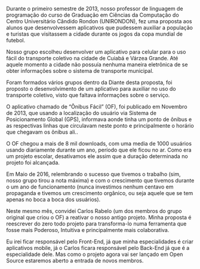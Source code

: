 Durante o primeiro semestre de 2013, nosso professor de linguagem de programação do curso de Graduação em Ciências da Computação do Centro Universitário Cândido Rondon (UNIRONDON), fez uma proposta aos alunos que desenvolvessem aplicativos que pudessem auxiliar a população e turistas que visitassem a cidade durante os jogos da copa mundial de futebol.

Nosso grupo escolheu desenvolver um aplicativo para celular para o uso fácil do transporte coletivo na cidade de Cuiabá e Várzea Grande. Até aquele momento a cidade não possuía nenhuma maneira eletrônica de se obter informações sobre o sistema de transporte municipal.

Foram formados vários grupos dentro da Diante desta proposta, foi proposto o desenvolvimento de um aplicativo para auxiliar no uso do transporte coletivo, visto que faltava informações sobre o serviço.

O aplicativo chamado de “Ônibus Fácil” (OF), foi publicado em Novembro de 2013, que usando a localização do usuário via Sistema de Posicionamento Global (GPS), informava aonde tinha um ponto de ônibus e as respectivas linhas que circulavam neste ponto e principalmente o horário que chegavam os ônibus ali..

O OF chegou a mais de 8 mil downloads, com uma media de 1000 usuários usando diariamente durante um ano, período que ele ficou no ar. Como era um projeto escolar, desativamos ele assim que a duração determinada no projeto foi alcançada.

Em Maio de 2016, relembrando o sucesso que tivemos o trabalho (sim, nosso grupo tirou a nota máxima) e com o crescimento que tivemos durante o um ano de funcionamento (nunca investimos nenhum centavo em propaganda e tivemos um crescimento orgânico, ou seja aquele que se tem apenas no boca a boca dos usuários).

Neste mesmo mês, convidei Carlos Rabelo (um dos membros do grupo original que criou o OF) a reativar o nosso antigo projeto. Minha proposta é reescrever do zero todo projeto para transforma-lo numa ferramenta que fosse mais Poderoso, Intuitiva e principalmente mais colaborativa.

Eu irei ficar responsável pelo Front-End, já que minha especialidades é criar aplicativos mobile, já o Carlos ficara responsável pelo Back-End já que é a especialidade dele. Mas como o projeto agora vai ser lançado em Open Source estaremos aberto a entrada de novos membros.
